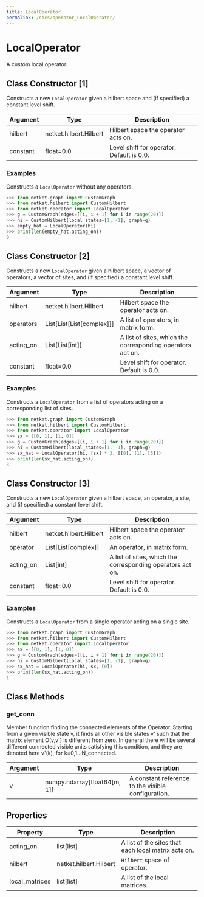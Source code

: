 ```yaml
---
title: LocalOperator
permalink: /docs/operator_LocalOperator/
---
```

# LocalOperator
A custom local operator.

## Class Constructor [1]
Constructs a new ``LocalOperator`` given a hilbert space and (if
specified) a constant level shift.

|Argument|         Type         |               Description               |
|--------|----------------------|-----------------------------------------|
|hilbert |netket.hilbert.Hilbert|Hilbert space the operator acts on.      |
|constant|float=0.0             |Level shift for operator. Default is 0.0.|


### Examples
Constructs a ``LocalOperator`` without any operators.

```python
>>> from netket.graph import CustomGraph
>>> from netket.hilbert import CustomHilbert
>>> from netket.operator import LocalOperator
>>> g = CustomGraph(edges=[[i, i + 1] for i in range(20)])
>>> hi = CustomHilbert(local_states=[1, -1], graph=g)
>>> empty_hat = LocalOperator(hi)
>>> print(len(empty_hat.acting_on))
0

```


## Class Constructor [2]
Constructs a new ``LocalOperator`` given a hilbert space, a vector of
operators, a vector of sites, and (if specified) a constant level
shift.

|Argument |          Type           |                       Description                        |
|---------|-------------------------|----------------------------------------------------------|
|hilbert  |netket.hilbert.Hilbert   |Hilbert space the operator acts on.                       |
|operators|List[List[List[complex]]]|A list of operators, in matrix form.                      |
|acting_on|List[List[int]]          |A list of sites, which the corresponding operators act on.|
|constant |float=0.0                |Level shift for operator. Default is 0.0.                 |


### Examples
Constructs a ``LocalOperator`` from a list of operators acting on
a corresponding list of sites.

```python
>>> from netket.graph import CustomGraph
>>> from netket.hilbert import CustomHilbert
>>> from netket.operator import LocalOperator
>>> sx = [[0, 1], [1, 0]]
>>> g = CustomGraph(edges=[[i, i + 1] for i in range(20)])
>>> hi = CustomHilbert(local_states=[1, -1], graph=g)
>>> sx_hat = LocalOperator(hi, [sx] * 3, [[0], [1], [5]])
>>> print(len(sx_hat.acting_on))
3

```


## Class Constructor [3]
Constructs a new ``LocalOperator`` given a hilbert space, an
operator, a site, and (if specified) a constant level
shift.

|Argument |         Type         |                       Description                        |
|---------|----------------------|----------------------------------------------------------|
|hilbert  |netket.hilbert.Hilbert|Hilbert space the operator acts on.                       |
|operator |List[List[complex]]   |An operator, in matrix form.                              |
|acting_on|List[int]             |A list of sites, which the corresponding operators act on.|
|constant |float=0.0             |Level shift for operator. Default is 0.0.                 |


### Examples
Constructs a ``LocalOperator`` from a single operator acting on
a single site.

```python
>>> from netket.graph import CustomGraph
>>> from netket.hilbert import CustomHilbert
>>> from netket.operator import LocalOperator
>>> sx = [[0, 1], [1, 0]]
>>> g = CustomGraph(edges=[[i, i + 1] for i in range(20)])
>>> hi = CustomHilbert(local_states=[1, -1], graph=g)
>>> sx_hat = LocalOperator(hi, sx, [0])
>>> print(len(sx_hat.acting_on))
1

```



## Class Methods 
### get_conn
Member function finding the connected elements of the Operator. Starting
from a given visible state v, it finds all other visible states v' such 
that the matrix element O(v,v') is different from zero. In general there
will be several different connected visible units satisfying this 
condition, and they are denoted here v'(k), for k=0,1...N_connected.

|Argument|            Type            |                   Description                    |
|--------|----------------------------|--------------------------------------------------|
|v       |numpy.ndarray[float64[m, 1]]|A constant reference to the visible configuration.|


## Properties

|   Property   |         Type         |                    Description                     |
|--------------|----------------------|----------------------------------------------------|
|acting_on     |list[list]            | A list of the sites that each local matrix acts on.|
|hilbert       |netket.hilbert.Hilbert| ``Hilbert`` space of operator.                     |
|local_matrices|list[list]            | A list of the local matrices.                      |


